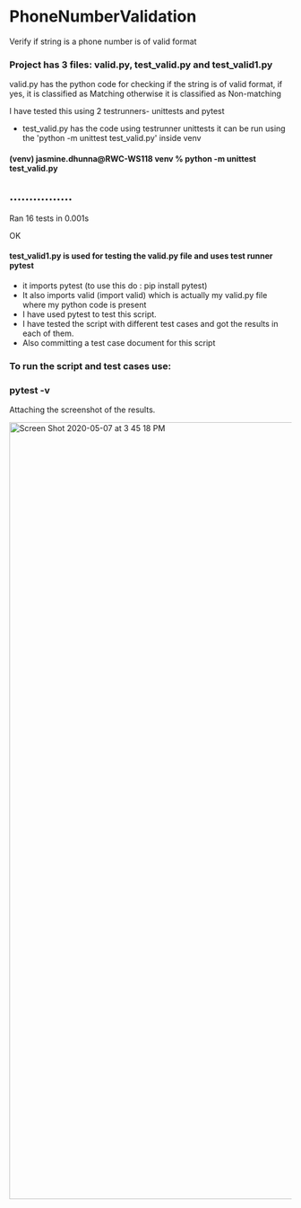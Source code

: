 # PhoneNumberValidation
Verify if string is a phone number is of valid format

### Project has 3 files: valid.py, test_valid.py and test_valid1.py
valid.py has the python code for checking if the string is of valid format, if yes, it is classified as Matching otherwise it is classified as Non-matching

I have tested this using 2 testrunners- unittests and pytest

- test_valid.py has the code using testrunner unittests
it can be run using the 'python -m unittest test_valid.py' inside venv

#### (venv) jasmine.dhunna@RWC-WS118 venv % python -m unittest test_valid.py
................
----------------------------------------------------------------------
Ran 16 tests in 0.001s

OK



#### test_valid1.py is used for testing the valid.py file and uses test runner pytest
- it imports pytest (to use this do : pip install pytest)
- It also imports valid (import valid) which is actually my valid.py file where my python code is present
- I have used pytest to test this script. 
- I have tested the script with different test cases and got the results in each of them. 
- Also committing a test case document for this script

### To run the script and test cases use: 

### pytest -v

Attaching the screenshot of the results.


<img width="1384" alt="Screen Shot 2020-05-07 at 3 45 18 PM" src="https://user-images.githubusercontent.com/25927257/81352846-6bf84a80-907c-11ea-90ce-14e036a8746d.png">

